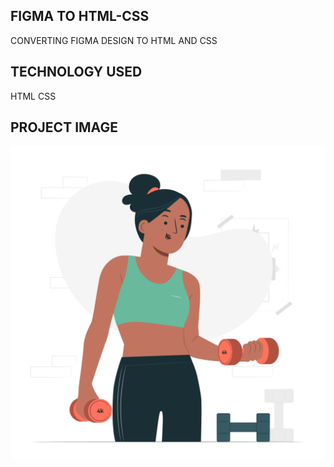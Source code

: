 ## FIGMA TO HTML-CSS
CONVERTING FIGMA DESIGN TO HTML AND CSS
## TECHNOLOGY USED
HTML 
CSS
## PROJECT IMAGE
![Screenshot 1](image/fitness-jump.svg)
